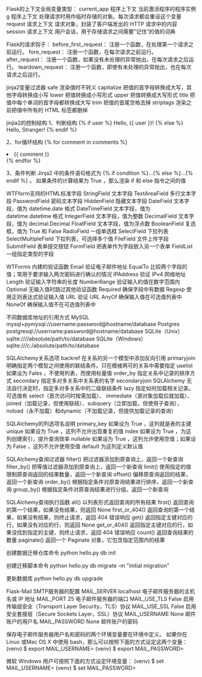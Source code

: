 Flask的上下文全局变量类型：
current_app 程序上下文   当前激活程序的程序实例
g           程序上下文   处理请求时用作临时存储的对象。每次请求都会重设这个变量
request     请求上下文   请求对象，封装了客户端发出的 HTTP 请求中的内容
session     请求上下文   用户会话，用于存储请求之间需要“记住”的值的词典

Flask的请求钩子：
before_first_request：   注册一个函数，在处理第一个请求之前运行。
fore_request：           注册一个函数，在每次请求之前运行。
after_request：          注册一个函数，如果没有未处理的异常抛出，在每次请求之后运行。
teardown_request：       注册一个函数，即使有未处理的异常抛出，也在每次请求之后运行。

jinja2变量过滤器
safe             渲染值时不转义
capitalize       把值的首字母转换成大写，其他字母转换成小写
lower            把值转换成小写形式
upper            把值转换成大写形式
title            把值中每个单词的首字母都转换成大写
trim             把值的首尾空格去掉
striptags        渲染之前把值中所有的 HTML 标签都删掉

jinjia2的控制结构
1、判断结构
{% if user %}
Hello, {{ user }}!
{% else %}
Hello, Stranger!
{% endif %}

2、for循环结构
{% for comment in comments %}
<li>{{ comment }}</li>
{% endfor %}

3、条件判断
Jinja2 中的条件语句格式为 {% if condition %}...{% else %}...{% endif %} 。
如果条件的计算结果为 True ，那么渲染 if 和 else 指令之间的值


WTFform支持的HTML标准字段
StringField         文本字段
TextAreaField       多行文本字段
PasswordField       密码文本字段
HiddenField         隐藏文本字段
DateField           文本字段，值为 datetime.date 格式
DateTimeField       文本字段，值为 datetime.datetime 格式
IntegerField        文本字段，值为整数
DecimalField        文本字段，值为 decimal.Decimal
FloatField          文本字段，值为浮点数
BooleanField        复选框，值为 True 和 False
RadioField          一组单选框
SelectField         下拉列表
SelectMultipleField 下拉列表，可选择多个值
FileField           文件上传字段
SubmitField         表单提交按钮
FormField           把表单作为字段嵌入另一个表单
FieldList           一组指定类型的字段


WTForms 内建的验证函数
Email           验证电子邮件地址
EqualTo         比较两个字段的值；常用于要求输入两次密码进行确认的情况
IPAddress       验证 IPv4 网络地址
Length          验证输入字符串的长度
NumberRange     验证输入的值在数字范围内
Optional        无输入值时跳过其他验证函数
Required        确保字段中有数据
Regexp          使用正则表达式验证输入值
URL             验证 URL
AnyOf           确保输入值在可选值列表中
NoneOf          确保输入值不在可选值列表中


不同数据库地址的引用方式
MySQL mysql+pymysql://username:password@hostname/database
Postgres postgresql://username:password@hostname/database
SQLite（Unix） sqlite:////absolute/path/to/database
SQLite（Windows） sqlite:///c:/absolute/path/to/database



SQLAlchemy关系选项
backref         在关系的另一个模型中添加反向引用
primaryjoin     明确指定两个模型之间使用的联结条件。只在模棱两可的关系中需要指定
uselist         如果设为 Fales ，不使用列表，而使用标量值
order_by        指定关系中记录的排序方式
secondary       指定多对多关系中关系表的名字
secondaryjoin   SQLAlchemy 无法自行决定时，指定多对多关系中的二级联结条件
lazy            指定如何加载相关记录。可选值有 select（首次访问时按需加载）、 immediate（源对象加载后就加载）、
                joined（加载记录，但使用联结）、subquery（立即加载，但使用子查询），
                noload（永不加载）和dynamic（不加载记录，但提供加载记录的查询）


SQLAlchemy的列选项名说明
primary_key 如果设为 True ，这列就是表的主键
unique 如果设为 True ，这列不允许出现重复的值
index 如果设为 True ，为这列创建索引，提升查询效率
nullable 如果设为 True ，这列允许使用空值；如果设为 False ，这列不允许使用空值
default 为这列定义默认值


SQLAlchemy查询过滤器
filter()        把过滤器添加到原查询上，返回一个新查询
filter_by()     把等值过滤器添加到原查询上，返回一个新查询
limit()         使用指定的值限制原查询返回的结果数量，返回一个新查询
offset()        偏移原查询返回的结果，返回一个新查询
order_by()      根据指定条件对原查询结果进行排序，返回一个新查询
group_by()      根据指定条件对原查询结果进行分组，返回一个新查询


SQLAlchemy查询执行函数
all()           以列表形式返回查询的所有结果
first()         返回查询的第一个结果，如果没有结果，则返回 None
first_or_404()  返回查询的第一个结果，如果没有结果，则终止请求，返回 404 错误响应
get()           返回指定主键对应的行，如果没有对应的行，则返回 None
get_or_404()    返回指定主键对应的行，如果没找到指定的主键，则终止请求，返回 404 错误响应
count()         返回查询结果的数量
paginate()      返回一个 Paginate 对象，它包含指定范围内的结果


创建数据迁移仓库命令
python hello.py db init

创建迁移脚本命令
python hello.py db migrate -m "initial migration"

更新数据库
python hello.py db upgrade



Flask-Mail SMTP服务器的配置
MAIL_SERVER     localhost 电子邮件服务器的主机名或 IP 地址
MAIL_PORT       25        电子邮件服务器的端口
MAIL_USE_TLS    False     启用传输层安全（Transport Layer Security，TLS）协议
MAIL_USE_SSL    False     启用安全套接层（Secure Sockets Layer，SSL）协议
MAIL_USERNAME   None      邮件账户的用户名
MAIL_PASSWORD   None      邮件账户的密码

保存电子邮件服务器用户名和密码的两个环境变量要在环境中定义。
如果你在 Linux 或Mac OS X 中使用 bash，那么可以按照下面的方式设定这两个变量：
(venv) $ export MAIL_USERNAME=<Gmail username>
(venv) $ export MAIL_PASSWORD=<Gmail password>

微软 Windows 用户可按照下面的方式设定环境变量：
(venv) $ set MAIL_USERNAME=<Gmail username>
(venv) $ set MAIL_PASSWORD=<Gmail password>